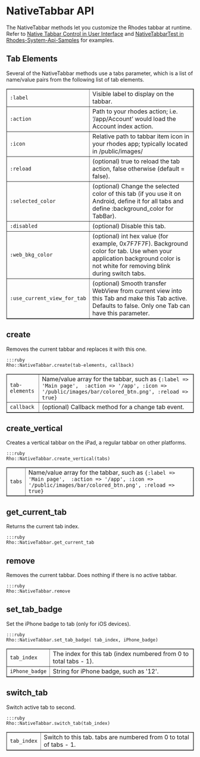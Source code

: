 # NativeTabbar API

The NativeTabbar methods let you customize the Rhodes tabbar at runtime. Refer to [Native Tabbar Control in User Interface](../rhodes/ui#native-tabbar-control) and [NativeTabbarTest in Rhodes-System-Api-Samples](https://github.com/rhomobile/rhodes-system-api-samples/tree/master/app/NativeTabbarTest/) for examples.

## Tab Elements

Several of the NativeTabbar methods use a tabs parameter, which is a list of name/value pairs from the following list of tab elements.

<table border="1">
<tr>
	<td><code>:label</code></td>
	<td>Visible label to display on the tabbar.</td>
</tr>
<tr>
	<td><code>:action</code></td>
	<td>Path to your rhodes action; i.e. ‘/app/Account’ would load the Account index action.</td>
</tr>
<tr>
	<td><code>:icon</code></td>
	<td>Relative path to tabbar item icon in your rhodes app; typically located in /public/images/</td>
</tr>
<tr>
	<td><code>:reload</code></td>
	<td>(optional) true to reload the tab action, false otherwise (default = false).</td>
</tr>
<tr>
	<td><code>:selected_color</code></td>
	<td>(optional) Change the selected color of this tab (if you use it on Android, define it for all tabs and define :background_color for TabBar).</td>
</tr>
<tr>
	<td><code>:disabled</code></td>
	<td>(optional) Disable this tab.</td>
</tr>
<tr>
	<td><code>:web_bkg_color</code></td>
	<td>(optional) int hex value (for example, 0x7F7F7F). Background color for tab. Use when your application background color is not white for removing blink during switch tabs.</td>
</tr>
<tr>
	<td><code>:use_current_view_for_tab</code></td>
	<td>(optional) Smooth transfer WebView from current view into this Tab and make this Tab active. Defaults to false. Only one Tab can have this parameter.</td>
</tr>
</table>

## create

Removes the current tabbar and replaces it with this one.

	:::ruby
	Rho::NativeTabbar.create(tab-elements, callback)

<table border="1">
<tr>
	<td><code>tab-elements</code></td>
	<td>Name/value array for the tabbar, such as <code>{:label => 'Main page',  :action => '/app', :icon => '/public/images/bar/colored_btn.png', :reload => true}</code></td>
</tr>
<tr>
	<td><code>callback</code></td>
	<td>(optional) Callback method for a change tab event.</td>
</tr>
</table>

## create_vertical

Creates a vertical tabbar on the iPad, a regular tabbar on other platforms.

	:::ruby
	Rho::NativeTabbar.create_vertical(tabs)

<table border="1">
<tr>
	<td><code>tabs</code></td>
	<td>Name/value array for the tabbar, such as <code>{:label => 'Main page',  :action => '/app', :icon => '/public/images/bar/colored_btn.png', :reload => true}</code></td>
</tr>
</table>

## get_current_tab

Returns the current tab index.

	:::ruby
	Rho::NativeTabbar.get_current_tab

## remove

Removes the current tabbar. Does nothing if there is no active tabbar.

	:::ruby
	Rho::NativeTabbar.remove

## set_tab_badge

Set the iPhone badge to tab (only for iOS devices).

	:::ruby
	Rho::NativeTabbar.set_tab_badge( tab_index, iPhone_badge)

<table border="1">
<tr>
	<td><code>tab_index</code></td>
	<td>The index for this tab (index numbered from 0 to total tabs - 1).</td>
</tr>
<tr>
	<td><code>iPhone_badge</code></td>
	<td>String for iPhone badge, such as '12'.</td>
</tr>
</table>

## switch_tab

Switch active tab to second.

	:::ruby
	Rho::NativeTabbar.switch_tab(tab_index)

<table border="1">
<tr>
	<td><code>tab_index</code></td>
	<td>Switch to this tab. tabs are numbered from 0 to total of tabs - 1.</td>
</tr>
</table>

